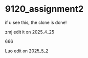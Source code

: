 # 9120_assignment2
if u see this, the clone is done!  

zmj edit it on 2025_4_25

666

Luo edit on 2025_5_2
